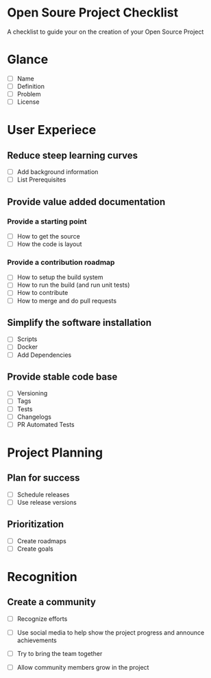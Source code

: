 # Open Soure Project Checklist
A checklist to guide your on the creation of your Open Source Project
# Glance
* [ ] Name
* [ ] Definition
* [ ] Problem
* [ ] License
# User Experiece
## Reduce steep learning curves
* [ ] Add background information
* [ ] List Prerequisites
## Provide value added documentation
### Provide a starting point
* [ ] How to get the source
* [ ] How the code is layout
### Provide a contribution roadmap
* [ ] How to setup the build system
* [ ] How to run the build (and run unit tests) 
* [ ] How to contribute
* [ ] How to merge and do pull requests
## Simplify the software installation
* [ ] Scripts
* [ ] Docker
* [ ] Add Dependencies
## Provide stable code base
* [ ] Versioning
* [ ] Tags
* [ ] Tests
* [ ] Changelogs
* [ ] PR Automated Tests
 # Project Planning
 ## Plan for success
* [ ] Schedule releases
* [ ] Use release versions
## Prioritization
* [ ] Create roadmaps
* [ ] Create goals
# Recognition
##  Create a community
* [ ] Recognize efforts
* [ ] Use social media to help show the project progress and announce achievements
* [ ] Try to bring the team together
* [ ] Allow community members grow in the project


